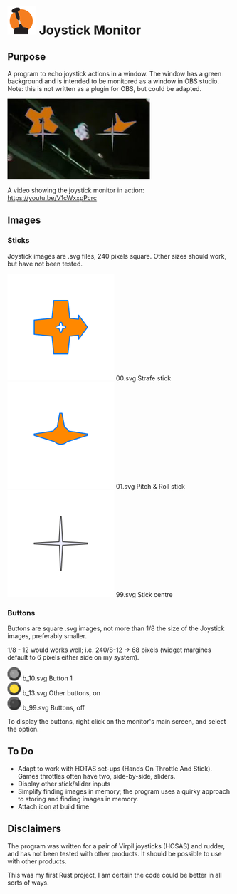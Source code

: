 # <img src="assets/JSIcon.png"> Joystick Monitor
## Purpose
A program to echo joystick actions in a window.  The window has a green background and is intended to be monitored as a window in OBS studio.
Note: this is not written as a plugin for OBS, but could be adapted.



[![Joystick Monitor in action](https://github.com/Painter602/Joystick-Monitor/blob/main/assets/video_thumbnail.jpg)](http://www.youtube.com/watch?v=V1cWxxpPcrc)

A video showing the joystick monitor in action:
https://youtu.be/V1cWxxpPcrc
## Images
### Sticks
Joystick images are .svg files, 240 pixels square.  Other sizes should work, but have not been tested.

<img src="/img/00.svg" width="240" /> 00.svg Strafe stick  
<img src="/img/01.svg"  width="240" /> 01.svg Pitch & Roll stick  
<img src="/img/99.svg"  width="240" /> 99.svg Stick centre  
### Buttons
Buttons are square .svg images, not more than 1/8 the size of the Joystick images, preferably smaller.

1/8 - 12 would works well; i.e. 240/8-12 -> 68 pixels (widget margines default to 6 pixels either side on my system).

<img src="/img/b_10.svg" width="30" /> b_10.svg Button 1  
<img src="/img/b_13.svg" width="30" /> b_13.svg Other buttons, on  
<img src="/img/b_99.svg" width="30" /> b_99.svg Buttons, off

To display the buttons, right click on the monitor's main screen, and select the option.

## To Do
- Adapt to work with HOTAS set-ups (Hands On Throttle And Stick). Games throttles often have two, side-by-side, sliders.
- Display other stick/slider inputs
- Simplify finding images in memory; the program uses a quirky approach to storing and finding images in memory.
- Attach icon at build time

## Disclaimers
The program was written for a pair of Virpil joysticks (HOSAS) and rudder, and has not been tested with other products.
It should be possible to use with other products.

This was my first Rust project, I am certain the code could be better in all sorts of ways.
